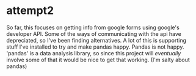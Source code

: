 # attempt2

So far, this focuses on getting info from google forms using google's developer API. 
Some of the ways of communicating with the api have depreciated, so I've been finding alternatives.
A lot of this is supporting stuff I've installed to try and make pandas happy. Pandas is not happy.
'pandas' is a data analysis library, so since this project will *eventually* involve some of that it would be nice to get that working. (I'm salty about pandas)
